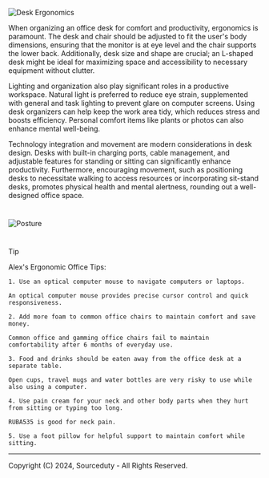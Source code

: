 ![Desk Ergonomics](https://github.com/sourceduty/Office_Comfort/assets/123030236/302d758e-7149-479a-aab0-e7f17804e7a8)

When organizing an office desk for comfort and productivity, ergonomics is paramount. The desk and chair should be adjusted to fit the user's body dimensions, ensuring that the monitor is at eye level and the chair supports the lower back. Additionally, desk size and shape are crucial; an L-shaped desk might be ideal for maximizing space and accessibility to necessary equipment without clutter.

Lighting and organization also play significant roles in a productive workspace. Natural light is preferred to reduce eye strain, supplemented with general and task lighting to prevent glare on computer screens. Using desk organizers can help keep the work area tidy, which reduces stress and boosts efficiency. Personal comfort items like plants or photos can also enhance mental well-being.

Technology integration and movement are modern considerations in desk design. Desks with built-in charging ports, cable management, and adjustable features for standing or sitting can significantly enhance productivity. Furthermore, encouraging movement, such as positioning desks to necessitate walking to access resources or incorporating sit-stand desks, promotes physical health and mental alertness, rounding out a well-designed office space.

#

![Posture](https://github.com/sourceduty/Office_Comfort/assets/123030236/c6b90ad3-4f05-4322-99b8-7cc2465264eb)

#

> [!TIP]
> Alex's Ergonomic Office Tips:
> ```
> 1. Use an optical computer mouse to navigate computers or laptops.
> 
> An optical computer mouse provides precise cursor control and quick responsiveness.
> 
> 2. Add more foam to common office chairs to maintain comfort and save money.
> 
> Common office and gamming office chairs fail to maintain comfortability after 6 months of everyday use.
> 
> 3. Food and drinks should be eaten away from the office desk at a separate table.
> 
> Open cups, travel mugs and water bottles are very risky to use while also using a computer.
> 
> 4. Use pain cream for your neck and other body parts when they hurt from sitting or typing too long.
> 
> RUBA535 is good for neck pain.
> 
> 5. Use a foot pillow for helpful support to maintain comfort while sitting.
> ```

***
Copyright (C) 2024, Sourceduty - All Rights Reserved.
